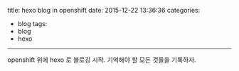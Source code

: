 title: hexo blog in openshift
date: 2015-12-22 13:36:36
categories:
- blog
tags: 
- blog
- hexo
---
openshift 위에 hexo 로 블로깅 시작.
기억해야 할 모든 것들을 기록하자.